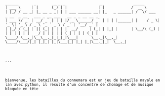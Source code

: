 ``` 
______       _        _ _ _                _              _____                                                  
| ___ \     | |      (_) | |              | |            /  __ \                                                 
| |_/ / __ _| |_ __ _ _| | | ___ ______ __| |_   _ ______| /  \/ ___  _ __  _ __   ___ _ __ ___   __ _ _ __ __ _ 
| ___ \/ _` | __/ _` | | | |/ _ \______/ _` | | | |______| |    / _ \| '_ \| '_ \ / _ \ '_ ` _ \ / _` | '__/ _` |
| |_/ / (_| | || (_| | | | |  __/     | (_| | |_| |      | \__/\ (_) | | | | | | |  __/ | | | | | (_| | | | (_| |
\____/ \__,_|\__\__,_|_|_|_|\___|      \__,_|\__,_|       \____/\___/|_| |_|_| |_|\___|_| |_| |_|\__,_|_|  \__,_|
                                                                                                                 
                                                                                                                 

                                                                                                               ```   



bienvenue, les batailles du connemara est un jeu de bataille navale en lan avec python, il résulte d'un concentré de chomage et de musique bloquée en tête 
